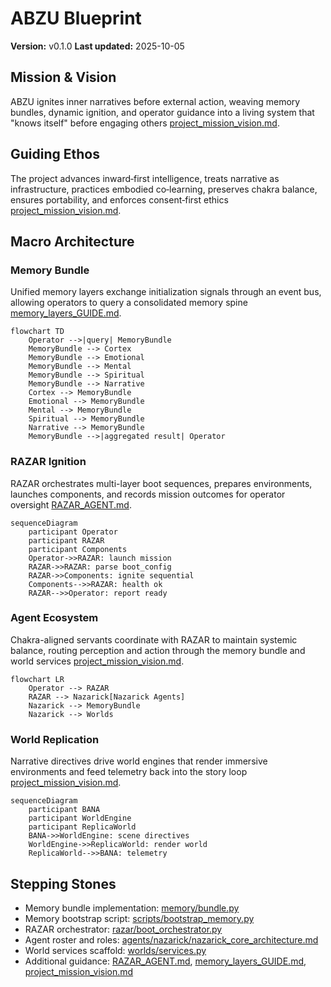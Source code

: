 # ABZU Blueprint

**Version:** v0.1.0
**Last updated:** 2025-10-05

## Mission & Vision
ABZU ignites inner narratives before external action, weaving memory bundles, dynamic ignition, and operator guidance into a living system that "knows itself" before engaging others [project_mission_vision.md](project_mission_vision.md).

## Guiding Ethos
The project advances inward‑first intelligence, treats narrative as infrastructure, practices embodied co‑learning, preserves chakra balance, ensures portability, and enforces consent‑first ethics [project_mission_vision.md](project_mission_vision.md).

## Macro Architecture

### Memory Bundle
Unified memory layers exchange initialization signals through an event bus, allowing operators to query a consolidated memory spine [memory_layers_GUIDE.md](memory_layers_GUIDE.md).
```mermaid
flowchart TD
    Operator -->|query| MemoryBundle
    MemoryBundle --> Cortex
    MemoryBundle --> Emotional
    MemoryBundle --> Mental
    MemoryBundle --> Spiritual
    MemoryBundle --> Narrative
    Cortex --> MemoryBundle
    Emotional --> MemoryBundle
    Mental --> MemoryBundle
    Spiritual --> MemoryBundle
    Narrative --> MemoryBundle
    MemoryBundle -->|aggregated result| Operator
```

### RAZAR Ignition
RAZAR orchestrates multi-layer boot sequences, prepares environments, launches components, and records mission outcomes for operator oversight [RAZAR_AGENT.md](RAZAR_AGENT.md).
```mermaid
sequenceDiagram
    participant Operator
    participant RAZAR
    participant Components
    Operator->>RAZAR: launch mission
    RAZAR->>RAZAR: parse boot_config
    RAZAR->>Components: ignite sequential
    Components-->>RAZAR: health ok
    RAZAR-->>Operator: report ready
```

### Agent Ecosystem
Chakra-aligned servants coordinate with RAZAR to maintain systemic balance, routing perception and action through the memory bundle and world services [project_mission_vision.md](project_mission_vision.md).
```mermaid
flowchart LR
    Operator --> RAZAR
    RAZAR --> Nazarick[Nazarick Agents]
    Nazarick --> MemoryBundle
    Nazarick --> Worlds
```

### World Replication
Narrative directives drive world engines that render immersive environments and feed telemetry back into the story loop [project_mission_vision.md](project_mission_vision.md).
```mermaid
sequenceDiagram
    participant BANA
    participant WorldEngine
    participant ReplicaWorld
    BANA->>WorldEngine: scene directives
    WorldEngine->>ReplicaWorld: render world
    ReplicaWorld-->>BANA: telemetry
```

## Stepping Stones
- Memory bundle implementation: [memory/bundle.py](../memory/bundle.py)
- Memory bootstrap script: [scripts/bootstrap_memory.py](../scripts/bootstrap_memory.py)
- RAZAR orchestrator: [razar/boot_orchestrator.py](../razar/boot_orchestrator.py)
- Agent roster and roles: [agents/nazarick/nazarick_core_architecture.md](../agents/nazarick/nazarick_core_architecture.md)
- World services scaffold: [worlds/services.py](../worlds/services.py)
- Additional guidance: [RAZAR_AGENT.md](RAZAR_AGENT.md), [memory_layers_GUIDE.md](memory_layers_GUIDE.md), [project_mission_vision.md](project_mission_vision.md)
